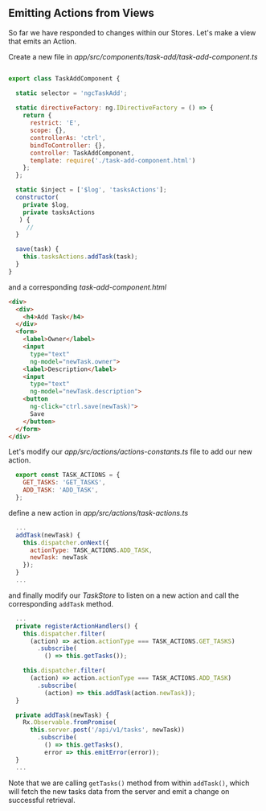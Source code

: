 ## Emitting Actions from Views

So far we have responded to changes within our Stores. Let's make a view that emits an Action.

Create a new file in *app/src/components/task-add/task-add-component.ts*

```javascript

export class TaskAddComponent {

  static selector = 'ngcTaskAdd';
  
  static directiveFactory: ng.IDirectiveFactory = () => {
    return {
      restrict: 'E',
      scope: {},
      controllerAs: 'ctrl',
      bindToController: {},
      controller: TaskAddComponent,
      template: require('./task-add-component.html')
    };
  };

  static $inject = ['$log', 'tasksActions'];
  constructor(
    private $log,
    private tasksActions
   ) {
     //
  }

  save(task) {
    this.tasksActions.addTask(task);
  }
}
```

and a corresponding *task-add-component.html*

```html
<div>
  <div>
    <h4>Add Task</h4>
  </div>
  <form>
    <label>Owner</label>
    <input
      type="text"
      ng-model="newTask.owner">
    <label>Description</label>
    <input
      type="text"
      ng-model="newTask.description">
    <button
      ng-click="ctrl.save(newTask)">
      Save
    </button>
  </form>
</div>
```

Let's modify our *app/src/actions/actions-constants.ts* file to add our new action.

```javascript
  export const TASK_ACTIONS = {
    GET_TASKS: 'GET_TASKS',
    ADD_TASK: 'ADD_TASK',
  };
```

define a new action in *app/src/actions/task-actions.ts*

```javascript
  ...
  addTask(newTask) {
    this.dispatcher.onNext({
      actionType: TASK_ACTIONS.ADD_TASK,
      newTask: newTask
    });
  }
  ...
```

and finally modify our *TaskStore* to listen on a new action and call the corresponding `addTask` method.

```javascript
  ...
  private registerActionHandlers() {
    this.dispatcher.filter(
      (action) => action.actionType === TASK_ACTIONS.GET_TASKS)
        .subscribe(
          () => this.getTasks());

    this.dispatcher.filter(
      (action) => action.actionType === TASK_ACTIONS.ADD_TASK)
        .subscribe(
          (action) => this.addTask(action.newTask));
  }

  private addTask(newTask) {
    Rx.Observable.fromPromise(
      this.server.post('/api/v1/tasks', newTask))
        .subscribe(
          () => this.getTasks(),
          error => this.emitError(error));
  }
  ...
```

Note that we are calling `getTasks()` method from within `addTask()`, which will fetch the new tasks data from the server and emit a change on successful retrieval.
